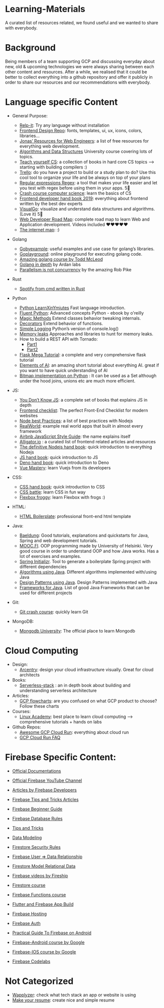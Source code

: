 # Learning-Materials
A curated list of resources related, we found useful and we wanted to share with everybody.

# Background
Being members of a team supporting GCP and discussing everyday about new, old & upcoming technologies we were always sharing between each other content and resources. After a while, we realised that it could be better to collect everything into a github repository and offer it publicly in order to share our resources and our recommendations with everybody. 

# Language specific Content

- General Purpose:
  - [Relp-it](https://repl.it/): Try any language without installation
  - [Frontend Design Repo](https://github.com/bradtraversy/design-resources-for-developers): fonts, templates, ui, ux, icons, colors, libraries…
  - [Jonas’ Resources for Web Engineers](https://codingheroes.io/resources/): a list of free resources for everything web development.
  - [Algorithms and Data Structures](http://staff.ustc.edu.cn/~csli/graduate/algorithms/book6/toc.htm) University course covering lots of topics.
  - [Teach yourself CS](https://teachyourselfcs.com/): a collection of books in hard core CS topics --> starting with building     compilers :)
  - [Trello](https://trello.com/): do you have a project to build or a study plan to do? Use this cool tool to organize your life and be always on top of your plans
  - [Regular expressions Regex](https://regex101.com/): a tool that makes your life easier and let you test with regex before using them in your apps. 5🌟
  - [Crash course computer science](https://www.youtube.com/playlist?list=PL8dPuuaLjXtNlUrzyH5r6jN9ulIgZBpdo): learn the basics of CS
  - [Frontend developer hand book 2019](https://frontendmasters.com/books/front-end-handbook/2019/): everything about frontend written by the best dev experts
  - [VisualGo](https://visualgo.net/): visualize and understand data structures and algorithms. (Love it)  5🌟
  - [Web Developer Road Map](https://coggle.it/diagram/XgtihGj7x4Fvucp6/t/%F0%9F%9A%80%F0%9F%91%A9%E2%80%8D%F0%9F%92%BB-web-development-%F0%9F%91%A8%E2%80%8D%F0%9F%92%BB%F0%9F%9A%80/24016189368f9b6c68d536238aa1e5d26260a76147667cfa043fec9e613d129f): complete road map to learn Web and Application development. Videos included ❤️❤️❤️❤️❤️
  - [The internet map](https://internet-map.net/): :)

- Golang
  - [Gobyexample](https://gobyexample.com/): useful examples and use case for golang’s libraries.
  - [Goplayground](https://play.golang.org/): online playground for executing golang code.
  - [Amazing golang course by Todd McLeod](https://www.udemy.com/course/go-programming-language/?utm_source=adwords&utm_medium=udemyads&utm_campaign=WebDevelopment_v.PROF_la.EN_cc.ROW_ti.8322&utm_content=deal4584&utm_term=_._ag_80385735315_._ad_437497334058_._kw__._de_c_._dm__._pl__._ti_dsa-774930035449_._li_1005424_._pd__._&matchtype=b&gclid=EAIaIQobChMIxdCohe6K6gIViISyCh1mvwtsEAAYASAAEgI8rfD_BwE)
  - [Golang in depth](https://www.ardanlabs.com/ultimate-go/) by Ardan labs
  - [Parallelism is not concurrency](https://www.youtube.com/watch?v=cN_DpYBzKso) by the amazing Rob Pike

- Rust
  - [Spotify from cmd written in Rust](https://github.com/Rigellute/spotify-tui)

- Python
  - [Python LearnXinYmiutes](https://learnxinyminutes.com/docs/python/) Fast language introduction.
  - [Fluent Python](https://www.oreilly.com/library/view/fluent-python-2nd/9781492056348/): Advanced concepts Python - ebook by o'reilly 
  - [Magic Methods](https://rszalski.github.io/magicmethods/) Extend classes behavior tweaking internals.
  - [Decorators](https://realpython.com/primer-on-python-decorators/) Extend behavior of functions.
  - [Simple Logging](https://realpython.com/python-logging/) Python’s version of console.log()
  - [Memory leaks](https://medium.com/zendesk-engineering/hunting-for-memory-leaks-in-python-applications-6824d0518774) Approaches and libraries to hunt for memory leaks.
  - How to build a REST API with Tornado: 
    - [Part1](https://medium.com/octopus-labs-london/how-to-build-a-rest-api-in-python-with-tornado-fc717c33824a)
    - [Part2](https://medium.com/octopus-labs-london/how-to-build-a-rest-api-in-python-with-tornado-part-2-8ebc423bd4fa)
  - [Flask Mega Tutorial](https://blog.miguelgrinberg.com/post/the-flask-mega-tutorial-part-i-hello-world): a complete and very comprehensive flask tutorial
  - [Elements of AI](https://www.elementsofai.com/): an amazing short tutorial about everything AI. great if you want to have quick understanding of AI
  - [Bitmap implementation on Python](https://github.com/Ezibenroc/PyRoaringBitMap) : It can be used as a Set although under the hood joins, unions etc are much more efficient.

- JS:
  - [You Don’t Know JS](https://github.com/getify/You-Dont-Know-JS/blob/1st-ed/README.md): a complete set of books that explains JS in depth
  - [Frontend checklist](https://github.com/thedaviddias/Front-End-Checklist): The perfect Front-End Checklist for modern websites
  - [Node best Practices](https://github.com/goldbergyoni/nodebestpractices): a list of best practices with Nodejs
  - [RealWorld](https://github.com/gothinkster/realworld): example real world apps that built in almost every framework
  - [Airbnb JavaScript Style Guide](https://github.com/airbnb/javascript): the name explains itself
  - [Alligator.io](https://alligator.io) : a curated list of frontend related articles and resources
  - [The definitive Nodejs hand book](https://www.freecodecamp.org/news/the-definitive-node-js-handbook-6912378afc6e/): quick introduction to everything Nodejs
  - [JS hand book](https://www.freecodecamp.org/news/the-complete-javascript-handbook-f26b2c71719c/): quick introduction to JS
  - [Deno hand book](https://www.freecodecamp.org/news/the-deno-handbook/): quick introduction to Deno
  - [Vue Mastery](https://www.vuemastery.com/): learn Vuejs from its developers


- CSS:
  - [CSS hand book](https://www.freecodecamp.org/news/the-css-handbook-a-handy-guide-to-css-for-developers-b56695917d11/): quick introduction to CSS
  - [CSS battle](https://cssbattle.dev/): learn CSS in fun way
  - [Flexbox froggy](https://flexboxfroggy.com/): learn Flexbox with frogs :)

- HTML:
  - [HTML Boilerplate](https://github.com/h5bp/html5-boilerplate): professional front-end html template

- Java:
  - [Baeldung](https://www.baeldung.com/): Good tutorials, explanations and quickstarts for Java, Spring and web development tutorials.
  - [MOOC.FI](http://moocfi.github.io/courses/2013/programming-part-1/material.html). OOP programming made by University of Helsinki. Very good course in order to understand OOP and how Java works. Has a lot of exercises and examples.
  - [Spring Initializr](https://start.spring.io/). Tool to generate a boilerplate Spring project with different dependencies
  - [Algorithms using Java](https://github.com/TheAlgorithms/Java). Different algorithms implemented with/using Java
  - [Design Patterns using Java](https://github.com/iluwatar/java-design-patterns). Design Patterns implemented with Java
  - [Frameworks for Java](https://github.com/akullpp/awesome-java). List of good Java Frameworks that can be used for different projects


- Git:
  - [Git crash course](https://www.youtube.com/watch?v=6bjCvZEX52w): quickly learn Git

- MongoDB:
  - [Mongodb University](https://university.mongodb.com/): The official place to learn Mongodb


# Cloud Computing

- Design:
  - [Arcentry](https://arcentry.com/): design your cloud infrastructure visually. Great for cloud architects
- Books:
  - [Serverless-stack](https://serverless-stack.com/) : an in depth book about building and understanding serverless architecture
- Articles:
  - [GCP flowcharts](https://grumpygrace.dev/posts/gcp-flowcharts/): are you confused on what GCP product to choose? Follow these charts
- Courses:
  - [Linux Academy](https://linuxacademy.com/): best place to learn cloud computing --> comprehensive tutorials + hands on labs
- Github Repos:
  - [Awesome GCP Cloud Run](https://github.com/steren/awesome-cloudrun): everything about cloud run
  - [GCP Cloud Run FAQ](https://github.com/ahmetb/cloud-run-faq)

# Firebase Specific Content:

- [Official Documentations](https://firebase.google.com/docs)

- [Official Firebase YouTube Channel](https://www.youtube.com/user/Firebase/videos)

- [Articles by Firebase Developers](https://medium.com/firebase-developers)

- [Firebase Tips and Tricks Articles](https://medium.com/firebase-tips-tricks)

- [Firebase Beginner Guide](https://www.youtube.com/watch?v=9kRgVxULbag)

- [Firebase Database Rules](https://www.youtube.com/watch?v=qLrDWBKTUZo)

- [Tips and Tricks](https://www.youtube.com/watch?v=iWEgpdVSZyg&t)

- [Data Modeling](https://www.youtube.com/watch?v=35RlydUf6xo)

- [Firestore Security Rules](https://www.youtube.com/watch?v=b7PUm7LmAOw)

- [Firebase User => Data Relationship](https://www.youtube.com/watch?v=2ciHixbc4HE)

- [Firestore Model Relational Data](https://www.youtube.com/watch?v=jm66TSlVtcc&t)

- [Firebase videos by Fireship](https://www.youtube.com/channel/UCsBjURrPoezykLs9EqgamOA/search?query=firebase)

- [Firestore course](https://www.youtube.com/playlist?list=PL4cUxeGkcC9itfjle0ji1xOZ2cjRGY_WB)

- [Firebase Functions course](https://www.youtube.com/playlist?list=PL4cUxeGkcC9i_aLkr62adUTJi53y7OjOf)

- [Flutter and Firebase App Build](https://www.youtube.com/playlist?list=PL4cUxeGkcC9j--TKIdkb3ISfRbJeJYQwC)

- [Firebase Hosting](https://www.youtube.com/playlist?list=PL4cUxeGkcC9he0kHAyiyr3dDO2xw0NWoP)

- [Firebase Auth](https://www.youtube.com/playlist?list=PL4cUxeGkcC9jUPIes_B8vRjn1_GaplOPQ)

- [Practical Guide To Firebase on Android](https://medium.com/a-practical-guide-to-firebase-on-android)

- [Firebase-Android course by Google](https://www.udacity.com/course/firebase-in-a-weekend-by-google-android--ud0352)

- [Firebase-IOS course by Google](https://www.udacity.com/course/firebase-in-a-weekend-by-google-ios--ud0351)

- [Firebase Codelabs](https://codelabs.developers.google.com/?cat=Firebase)

# Not Categorized
- [Wapplyzer](https://www.wappalyzer.com/): check what tech stack an app or website is using
- [Make your resume](https://www.resumemaker.online/): create nice and simple resume
